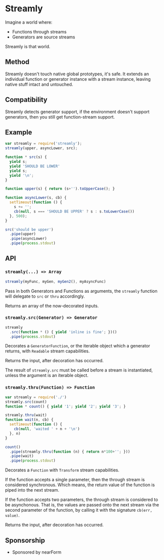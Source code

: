 # Streamly

Imagine a world where:

* Functions through streams
* Generators are source streams

Streamly is that world. 

## Method

Streamly doesn't touch native global prototypes, it's safe.
It extends an individual function or generator instance with
a stream instance, leaving native stuff intact and untouched.

## Compatibility

Streamly detects generator support, if the environment doesn't
support generators, then you still get function-stream support.

## Example

```javascript
var streamly = require('streamly');
streamly(upper, asyncLower, src);

function * src(s) {
  yield s;
  yield 'SHOULD BE LOWER'
  yield s;
  yield '\n';
}

function upper(s) { return (s+'').toUpperCase(); }

function asyncLower(s, cb) {
  setTimeout(function () {
    s += '';
    cb(null, s === 'SHOULD BE UPPER' ? s : s.toLowerCase())  
  }, 500);
}

src('should be upper')
  .pipe(upper)
  .pipe(asyncLower)
  .pipe(process.stdout)

```

## API

### `streamly(...) => Array`

```javascript
streamly(myFunc, myGen, myGen2(), myAsyncFunc)
```

Pass in both Generators and Functions as arguments,
the `streamly` function will delegate to `src` or `thru`
accordingly. 

Returns an array of the now-decorated inputs.

### `streamly.src(Generator) => Generator`

```javascript
streamly
  .src(function * () { yield 'inline is fine'; })()
  .pipe(process.stdout)
```

Decorates a `GeneratorFunction`, or the iterable object
which a generator returns, with `Readable` stream
capabilities.

Returns the input, after decoration has occurred.

The result of `streamly.src` must be called before 
a stream is instantiated, unless the argument is an 
iterable object.


### `streamly.thru(Function) => Function`

```javascript
var streamly = require('./')
streamly.src(count)
function * count() { yield '1'; yield '2'; yield '3'; }

streamly.thru(wait)
function wait(n, cb) { 
  setTimeout(function () { 
    cb(null, 'waited ' + n + '\n')
  }, n)
}

count()
  .pipe(streamly.thru(function (n) { return n*100+''; }))
  .pipe(wait)
  .pipe(process.stdout) 
```

Decorates a `Function` with `Transform` stream capabilities.

If the function accepts a single parameter, then 
the through stream is considered synchronous. Which means,
the return value of the function is piped into the
next stream.

If the function accepts two parameters, the through
stream is considered to be asynchonous. That is, the 
values are passed onto the next stream via the second
parameter of the function, by calling it with the
signature `cb(err, value)`.

Returns the input, after decoration has occurred.


## Sponsorship

* Sponsored by nearForm



